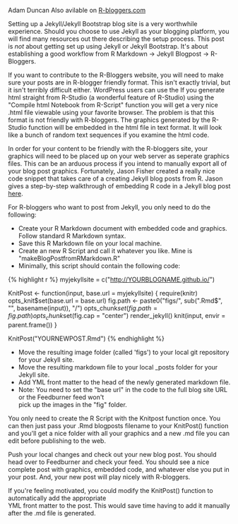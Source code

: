 
Adam Duncan
Also avilable on [R-bloggers.com](http://www.r-bloggers.com "R-bloggers.com")  

Setting up a Jekyll/Jekyll Bootstrap blog site is a very worthwhile experience. Should you choose to use
Jekyll as your blogging platform, you will find many resources out there describing the setup
process. This post is *not* about getting set up using Jekyll or Jekyll Bootstrap. It's about establishing
a good workflow from R Markdown -> Jekyll Blogpost -> R-Bloggers. 

If you want to contribute to the R-Bloggers website, you will need to make sure your posts
are in R-blogger friendly format. This isn't exactly trivial, but it isn't terribly difficult either.
WordPress users can use the 
If you generate html straight from R-Studio (a wonderful feature of R-Studio) using the "Compile html
Notebook from R-Script" function you will get a very nice .html file viewable using your favorite 
browser. The problem is that this format is not friendly with R-bloggers. The graphics
generated by the R-Studio function will be embedded in the html file in text format. It will look like
a bunch of random text sequences if you examine the html code. 

In order for your content to be friendly with the R-bloggers site, your graphics will need to be placed
up on your web server as seperate graphics files. This can be an arduous process if you intend
to manually export all of your blog post graphics. Fortunately, Jason Fisher created a really nice code snippet
that takes care of a creating Jekyll blog posts from R. Jason gives a step-by-step walkthrough of
embedding R code in a Jekyll blog post [here](http://jfisher-usgs.github.io/r/2012/07/03/knitr-jekyll/).  

For R-bloggers who want to post from Jekyll, you only need to do the following:  
* Create your R Markdown document with embedded code and graphics. Follow standard R Markdown syntax.  
* Save this R Markdown file on your local machine.  
* Create an new R Script and call it whatever you like. Mine is "makeBlogPostfromRMarkdown.R"  
* Minimally, this script should contain the following code:

{% highlight r %}
myjekyllsite = c("http://YOURBLOGNAME.github.io/")

KnitPost <- function(input, base.url = myjekyllsite) {
    require(knitr)
    opts_knit$set(base.url = base.url)
    fig.path <- paste0("figs/", sub(".Rmd$", "", basename(input)), "/")
    opts_chunk$set(fig.path = fig.path)
    opts_chunk$set(fig.cap = "center")
    render_jekyll()
    knit(input, envir = parent.frame())
}

KnitPost("YOURNEWPOST.Rmd")
{% endhighlight %}

* Move the resulting image folder (called 'figs') to your local git repository for your Jekyll site.  
* Move the resulting markdown file to your local _posts folder for your Jekyll site.
* Add YML front matter to the head of the newly generated markdown file. 
* Note: You need to set the "base url" in the code to the full blog site URL or the Feedburner feed won't  
pick up the images in the "fig" folder.

You only need to create the R Script with the Knitpost function once. You can then just pass your .Rmd blogposts
filename to your KnitPost() function and you'll get a nice folder with all your graphics and a new .md file you can
edit before publishing to the web. 

Push your local changes and check out your new blog post. You should head over to Feedburner and check your
feed. You should see a nice complete post with graphics, embedded code, and whatever else you put in your post.
And, your new post will play nicely with R-bloggers.  

If you're feeling motivated, you could modify the KnitPost() function to automatically add the appropriate  
YML front matter to the post. This would save time having to add it manually after the .md file is generated.



